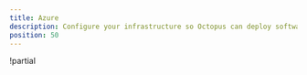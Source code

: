 ```yaml
---
title: Azure
description: Configure your infrastructure so Octopus can deploy software to your Windows servers, Linux servers, or Cloud Regions.
position: 50
---
```


!partial <content>
